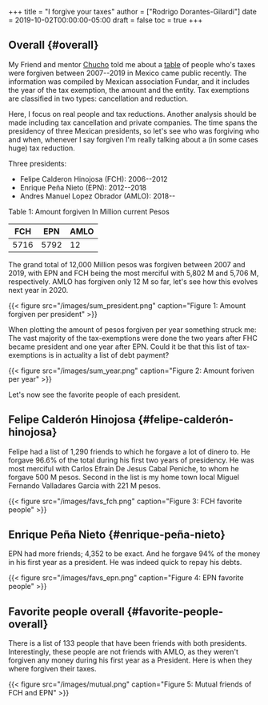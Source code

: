 +++
title = "I forgive your taxes"
author = ["Rodrigo Dorantes-Gilardi"]
date = 2019-10-02T00:00:00-05:00
draft = false
toc = true
+++

## Overall {#overall}

My Friend and mentor [Chucho](https://scholar.google.com.mx/citations?user=Aoa-qxcAAAAJ&hl=en#) told me about a [table](https://privilegiosfiscales.fundar.org.mx/) of people who's taxes were forgiven between
2007--2019 in Mexico came public recently. The information was compiled by Mexican association
Fundar, and it includes the year of the tax exemption, the amount and the entity. Tax exemptions
are classified in two types: cancellation and reduction.

Here, I focus on real people and tax reductions. Another analysis should be made including tax
cancellation and private companies. The time spans the presidency of three Mexican presidents, so
let's see who was forgiving who and when, whenever I say forgiven I'm really talking about a (in
some cases huge) tax reduction.

Three presidents:

-   Felipe Calderon Hinojosa (FCH): 2006--2012
-   Enrique Peña Nieto (EPN): 2012--2018
-   Andres Manuel Lopez Obrador (AMLO): 2018--

<div class="table-caption">
  <span class="table-number">Table 1</span>:
  Amount forgiven In Million current Pesos
</div>

| FCH  | EPN  | AMLO |
|------|------|------|
| 5716 | 5792 | 12   |

The grand total of 12,000 Million pesos was forgiven between 2007 and 2019, with EPN and FCH being
the most merciful with 5,802 M and 5,706 M, respectively. AMLO has forgiven only 12 M so far, let's
see how this evolves next year in 2020.

{{< figure src="/images/sum_president.png" caption="Figure 1: Amount forgiven per president" >}}

When plotting the amount of pesos forgiven per year something struck me: The vast majority of the
tax-exemptions were done the two years after FHC became president and one year after EPN. Could it
be that this list of tax-exemptions is in actuality a list of debt payment?

{{< figure src="/images/sum_year.png" caption="Figure 2: Amount foriven per year" >}}

Let's now see the favorite people of each president.


## Felipe Calderón Hinojosa {#felipe-calderón-hinojosa}

Felipe had a list of 1,290 friends to which he forgave a lot of dinero to. He forgave 96.6% of the
total during his first two years of presidency. He was most merciful with Carlos Efrain De Jesus
Cabal Peniche, to whom he forgave 500 M pesos. Second in the list is my home town local Miguel
Fernando Valladares Garcia with 221 M pesos.

{{< figure src="/images/favs_fch.png" caption="Figure 3: FCH favorite people" >}}


## Enrique Peña Nieto {#enrique-peña-nieto}

EPN had more friends; 4,352 to be exact. And he forgave 94% of the money in his first year as a
president. He was indeed quick to repay his debts.

{{< figure src="/images/favs_epn.png" caption="Figure 4: EPN favorite people" >}}


## Favorite people overall {#favorite-people-overall}

There is a list of 133 people that have been friends with both presidents. Interestingly, these
people are not friends with AMLO, as they weren't forgiven any money during his first year as a
President. Here is when they where forgiven their taxes.

{{< figure src="/images/mutual.png" caption="Figure 5: Mutual friends of FCH and EPN" >}}